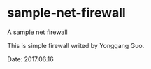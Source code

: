 # sample-net-firewall
A sample net firewall

This is simple firewall writed by Yonggang Guo.

Date: 2017.06.16
